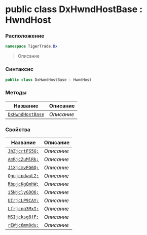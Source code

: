 
# public class DxHwndHostBase : HwndHost
### Расположение
```csharp
namespace TigerTrade.Dx
```



> Описание

### Синтаксис
```csharp
public class DxHwndHostBase : HwndHost
```


### Методы
| Название | Описание |
| --- | --- |
| [`DxHwndHostBase`](./DxHwndHostBase.cs/Методы/DxHwndHostBase.md) | *Описание* |

### Свойства
| Название | Описание |
| --- | --- |
| [`JhZjcrtFS5G;`](./DxHwndHostBase.cs/Свойства/JhZjcrtFS5G;.md) | *Описание* |
| [`AmRjcZuMlRk;`](./DxHwndHostBase.cs/Свойства/AmRjcZuMlRk;.md) | *Описание* |
| [`J1XjcmvFG6Q;`](./DxHwndHostBase.cs/Свойства/J1XjcmvFG6Q;.md) | *Описание* |
| [`QgujcpdwuL2;`](./DxHwndHostBase.cs/Свойства/QgujcpdwuL2;.md) | *Описание* |
| [`RbpjcKgQmhW;`](./DxHwndHostBase.cs/Свойства/RbpjcKgQmhW;.md) | *Описание* |
| [`i5NjclyGDO6;`](./DxHwndHostBase.cs/Свойства/i5NjclyGDO6;.md) | *Описание* |
| [`UIrjcLP9CAY;`](./DxHwndHostBase.cs/Свойства/UIrjcLP9CAY;.md) | *Описание* |
| [`Lfrjcnq3MxI;`](./DxHwndHostBase.cs/Свойства/Lfrjcnq3MxI;.md) | *Описание* |
| [`MSIjcksg8fF;`](./DxHwndHostBase.cs/Свойства/MSIjcksg8fF;.md) | *Описание* |
| [`rEWjc6mm0du;`](./DxHwndHostBase.cs/Свойства/rEWjc6mm0du;.md) | *Описание* |



